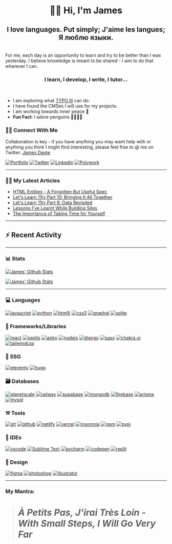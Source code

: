 <h1 align="center"> 👋🏾 Hi, I'm James</h1>

<h2  align="center">I love languages. Put simply; J'aime les langues; Я люблю языки.</h2>

<br />
For me, each day is an opportunity to learn and try to be better than I was yesterday.
I believe knowledge is meant to be shared - I aim to do that wherever I can.
<br/>
<h3 align='center'> I learn, I develop, I write, I tutor...</h3>

<br/>

- I am exploring what [TYPO III](https://typo3.org/) can do.
- I have found the CMSes I will use for my projects.
- I am working towards inner peace 🐼
- **Fun Fact**: I adore penguins 🐧🐧🐧🐧

### 🤝🏾 Connect With Me

Collaboration is key - if you have anything you may want help with or anything you think I might find interesting, please feel free to @ me on Twitter: [James Dante](https://twitter.com/Psypher1)

[![Portfolio](https://img.shields.io/badge/Portfolio-000000?style=for-the-badge&logo=Portfolio&logoColor=white)](https://jamesmidzi.netlify.app)
[![Twitter](https://img.shields.io/badge/Twitter-1DA1F2?style=for-the-badge&logo=twitter&logoColor=white)](https://twitter.com/Psypher1)
[![LinkedIn](https://img.shields.io/badge/LinkedIn-0077B5?style=for-the-badge&logo=linkedin&logoColor=white)](https://www.linkedin.com/in/jamesmidzi)
[![Polywork](https://img.shields.io/badge/Polywork-5429DC?style=for-the-badge&logo=polywork&logoColor=white)](https://www.polywork.com/psypher1)

---

### ✍🏾 My Latest Articles

<!-- BLOG-POST-LIST:START -->
- [HTML Entities - A Forgotten But Useful Spec](https://dantedecodes.hashnode.dev/html-entities-a-forgotten-but-useful-spec)
- [Let&#39;s Learn 11ty Part 10: Bringing It All Together](https://dantedecodes.hashnode.dev/lets-learn-11ty-part-10-bringing-it-all-together)
- [Let&#39;s Learn 11ty Part 9: Data Revisited](https://dantedecodes.hashnode.dev/lets-learn-11ty-part-9-data-revisited)
- [Lessons I&#39;ve Learnt While Building Sites](https://dantedecodes.hashnode.dev/lessons-ive-learnt-while-building-sites)
- [The Importance of Taking Time for Yourself](https://dantedecodes.hashnode.dev/the-importance-of-taking-time-for-yourself)
<!-- BLOG-POST-LIST:END -->

---

## ⚡ Recent Activity

<!--START_SECTION:activity-->

<!--END_SECTION:activity-->

---

### 📊 Stats

<!-- [![James' Github Graph](https://github-profile-summary-cards.vercel.app/api/cards/profile-details?username=psypher1&theme=github_dark)]() -->

[![James' Github Stats](https://github-readme-streak-stats.herokuapp.com/?user=Psypher1&theme=tokyonight)]()

[![James' Github Stats](https://github-readme-stats.vercel.app/api?username=Psypher1&show_icons=true&theme=github_dark)]()

---

### 💻 Languages

[![javascript](https://img.shields.io/badge/JavaScript-323330?style=for-the-badge&logo=javascript&logoColor=F7DF1E)](https://jamesmidzi.netlify.app)
[![python](https://img.shields.io/badge/Python-FFD43B?style=for-the-badge&logo=python&logoColor=darkgreen)](https://jamesmidzi.netlify.app)
[![html5](https://img.shields.io/badge/HTML5-E34F26?style=for-the-badge&logo=html5&logoColor=white)](https://jamesmidzi.netlify.app)
[![css3](https://img.shields.io/badge/CSS3-1572B6?style=for-the-badge&logo=css3&logoColor=white)](https://jamesmidzi.netlify.app)
[![graphql](https://img.shields.io/badge/Graphql-DA0093?style=for-the-badge&logo=graphql&logoColor=white)](https://jamesmidzi.netlify.app)
[![sqlite](https://img.shields.io/badge/SQLite-07405E?style=for-the-badge&logo=sqlite&logoColor=white)](https://jamesmidzi.netlify.app)

### 🧩 Frameworks/Libraries

[![react](https://img.shields.io/badge/React-20232A?style=for-the-badge&logo=react&logoColor=61DAFB)](https://jamesmidzi.netlify.app)
[![nextjs](https://img.shields.io/badge/Next.JS-000?style=for-the-badge&logo=next.js&logoColor=white)](https://jamesmidzi.netlify.app)
[![astro](https://img.shields.io/badge/Astro-7735e2?style=for-the-badge&logo=astro&logoColor=white)](https://jamesmidzi.netlify.app)
[![nodejs](https://img.shields.io/badge/Node.js-339933?style=for-the-badge&logo=nodedotjs&logoColor=white)](https://jamesmidzi.netlify.app)
[![django](https://img.shields.io/badge/Django-092C1E?style=for-the-badge&logo=django&logoColor=white)](https://jamesmidzi.netlify.app)
[![sass](https://img.shields.io/badge/Sass-CC6699?style=for-the-badge&logo=sass&logoColor=white)](https://jamesmidzi.netlify.app)
[![chakra ui](https://img.shields.io/badge/Chakra%20UI-28B5AA?style=for-the-badge&logo=chakraui&logoColor=white)](https://jamesmidzi.netlify.app)
[![tailwindcss](https://img.shields.io/badge/TailwindCss-35B3EB?style=for-the-badge&logo=tailwindcss&logoColor=white)](https://jamesmidzi.netlify.app)

### 📄 SSG

[![eleventy](https://img.shields.io/badge/Eleventy-000000?style=for-the-badge&logo=eleventy&logoColor=white)](https://jamesmidzi.netlify.app)
[![hugo](https://img.shields.io/badge/Hugo-f13c7f?style=for-the-badge&logo=hugo&logoColor=white)](https://jamesmidzi.netlify.app)

### 🗃️ Databases

[![planetscale](https://img.shields.io/badge/Planetscale-000000?style=for-the-badge&logo=planetscale&logoColor=white)](https://jamesmidzi.netlify.app)
[![railway](https://img.shields.io/badge/Railway-005C84?style=for-the-badge&logo=railway&logoColor=white)](https://jamesmidzi.netlify.app)
[![supabase](https://img.shields.io/badge/Supabase-3bc489?style=for-the-badge&logo=supabase&logoColor=white)](https://jamesmidzi.netlify.app)
[![mongodb](https://img.shields.io/badge/MongoDB-4EA94B?style=for-the-badge&logo=mongodb&logoColor=white)](https://jamesmidzi.netlify.app)
[![firebase](https://img.shields.io/badge/firebase-ffca28?style=for-the-badge&logo=firebase&logoColor=black)](https://jamesmidzi.netlify.app)
[![prisma](https://img.shields.io/badge/prisma-000?style=for-the-badge&logo=prisma&logoColor=white)](https://jamesmidzi.netlify.app)
[![mysql](https://img.shields.io/badge/MySQL-005C84?style=for-the-badge&logo=mysql&logoColor=white)](https://jamesmidzi.netlify.app)

### ⚒️ Tools

[![git](https://img.shields.io/badge/GIT-E44C30?style=for-the-badge&logo=git&logoColor=white)](https://jamesmidzi.netlify.app)
[![github](https://img.shields.io/badge/GitHub-100000?style=for-the-badge&logo=github&logoColor=white)](https://jamesmidzi.netlify.app)
[![netlify](https://img.shields.io/badge/Netlify-00C7B7?style=for-the-badge&logo=netlify&logoColor=white)](https://jamesmidzi.netlify.app)
[![vercel](https://img.shields.io/badge/Vercel-000000?style=for-the-badge&logo=vercel&logoColor=white)](https://jamesmidzi.netlify.app)
[![insomnia](https://img.shields.io/badge/Insomnia-6256B6?style=for-the-badge&logo=Insomnia&logoColor=white)](https://jamesmidzi.netlify.app)
[![npm](https://img.shields.io/badge/npm-CB3837?style=for-the-badge&logo=npm&logoColor=white)](https://jamesmidzi.netlify.app)
[![pypi](https://img.shields.io/badge/pypi-3775A9?style=for-the-badge&logo=pypi&logoColor=white)](https://jamesmidzi.netlify.app)

### 🧠 IDEs

[![vscode](https://img.shields.io/badge/Visual_Studio_Code-0078D4?style=for-the-badge&logo=visual%20studio%20code&logoColor=white)](https://jamesmidzi.netlify.app)
[![Sublime Text](https://img.shields.io/badge/Sublime%20Text-464646.svg?&style=for-the-badge&logo=Sublimetext&logoColor=F28F02)](https://jamesmidzi.netlify.app)
[![pycharm](https://img.shields.io/badge/PyCharm-000000.svg?&style=for-the-badge&logo=PyCharm&logoColor=white)](https://jamesmidzi.netlify.app)
[![codepen](https://img.shields.io/badge/Codepen-000000.svg?&style=for-the-badge&logo=Codepen&logoColor=white)](https://jamesmidzi.netlify.app)
[![replit](https://img.shields.io/badge/replit-667881?style=for-the-badge&logo=replit&logoColor=white)](https://jamesmidzi.netlify.app)

### 🎨 Design

[![figma](https://img.shields.io/badge/figma-2c2c33?style=for-the-badge&logo=figma&logoColor=)](https://jamesmidzi.netlify.app)
[![photoshop](https://img.shields.io/badge/PHOTOSHOP-001630?style=for-the-badge&logo=adobephotoshop&logoColor=00a0f2)](https://jamesmidzi.netlify.app)
[![illustrator](https://img.shields.io/badge/illustrator-300000?style=for-the-badge&logo=adobeillustrator&logoColor=)](https://jamesmidzi.netlify.app)

---

### My Mantra:

> # _À Petits Pas, J'irai Très Loin - With Small Steps, I Will Go Very Far_

<!-- <h2 align="center">I LIKE TO HAVE FUN!!!😄</h2> -->

<!--
**Psypher1/Psypher1** is a ✨ _special_ ✨ repository because its `README.md` (this file) appears on your GitHub profile.

Here are some ideas to get you started:

- 🔭 I’m currently working on ...
- 🌱 I’m currently learning ...
- 👯 I’m looking to collaborate on ...
- 🤔 I’m looking for help with ...
- 💬 Ask me about ...
- 📫 How to reach me: ...
- 😄 Pronouns: ...
- ⚡ Fun fact: ...
-->
